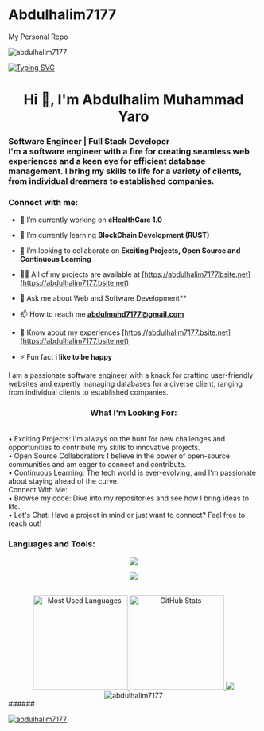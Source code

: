 # Abdulhalim7177
My Personal Repo
<p align="left"> <img src="https://komarev.com/ghpvc/?username=abdulhalim7177&label=Profile%20views&color=0e75b6&style=flat" alt="abdulhalim7177" /> </p>


[![Typing SVG](https://readme-typing-svg.demolab.com?font=comic+sans&weight=500&size=22&duration=4590&pause=1000&color=00F7CB&random=false&width=435&lines=Hello;My+Name+is+Abdulhalim+Muhammad+Yaro;Software+Engineer%2FFull-Stack+Web+Developer)](https://git.io/typing-svg)

<h1 align="center">Hi 👋, I'm Abdulhalim Muhammad Yaro</h1>
<h3>
Software Engineer | Full Stack Developer<br>
I'm a software engineer with a fire for creating seamless web experiences and a keen eye for efficient database management. I bring my skills to life for a variety of clients, from individual dreamers to established companies.
</h3>

<h3 align="left">Connect with me:</h3>

- 🔭 I’m currently working on **eHealthCare 1.0**

- 🌱 I’m currently learning **BlockChain Development (RUST)**

- 👯 I’m looking to collaborate on **Exciting Projects, Open Source and Continuous Learning**

- 👨‍💻 All of my projects are available at [https://abdulhalim7177.bsite.net](https://abdulhalim7177.bsite.net)

- 💬 Ask me about Web and Software Development**

- 📫 How to reach me **abdulmuhd7177@gmail.com**

- 📄 Know about my experiences [https://abdulhalim7177.bsite.net](https://abdulhalim7177.bsite.net)

- ⚡ Fun fact **i like to be happy**

I am a passionate software engineer with a knack for crafting user-friendly websites and expertly managing databases for a diverse client, ranging from individual clients to established companies.
<h3 align="center">What I'm Looking For: </h3><br>
    •	Exciting Projects: I'm always on the hunt for new challenges and opportunities to contribute my skills to innovative projects.<br>
    •	Open Source Collaboration: I believe in the power of open-source communities and am eager to connect and contribute. <br>
    •	Continuous Learning: The tech world is ever-evolving, and I'm passionate about staying ahead of the curve. <br>
Connect With Me: <br>
    •	Browse my code: Dive into my repositories and see how I bring ideas to life. <br>
    •	Let's Chat: Have a project in mind or just want to connect? Feel free to reach out! <br>

<h3 align="left">Languages and Tools:</h3>
<!-- Skills Image Icons-->
<p align="center">
  <a href="https://skillicons.dev">
    <img src="https://skillicons.dev/icons?i=html,css,js,cs,dotnet,php,laravel" />
  </a>
</p>
<p align="center">
  <a href="https://skillicons.dev">
    <img src="https://skillicons.dev/icons?i=alpinejs,bootstrap,tailwind,vite,rust,htmx" />
  </a>
</p>
<div align="center">
  <br>
  <a href="#">
    <img height="190rem" alt="Most Used Languages" src="https://github-readme-stats.vercel.app/api/top-langs/?username=abdulhalim7177&langs_count=8&count_private=false&layout=compact&theme=vue-dark&bg_color=0d1117&hide_border=true"/>
  </a>

 <a href="#">
    <img height="190rem" alt="GitHub Stats" src="https://github-readme-stats.vercel.app/api?username=abdulhalim7177&show_icons=true&theme=vue-dark&count_private=true&bg_color=0d1117&hide_border=true"/>
  </a>


  <a>
     <img  src="https://github-profile-summary-cards.vercel.app/api/cards/profile-details?username=abdulhalim7177&theme=github_dark&show_icons=true" />
  </a>
  <a><img align="center" src="https://github-readme-streak-stats.herokuapp.com/?user=abdulhalim7177&theme=github_dark" alt="abdulhalim7177" /></a>
</div> 
   ######
  </p>
</div>


<p align="left"> <a href="https://github.com/ryo-ma/github-profile-trophy"><img src="https://github-profile-trophy.vercel.app/?username=abdulhalim7177&theme=github_dark" alt="abdulhalim7177" /></a> </p>
